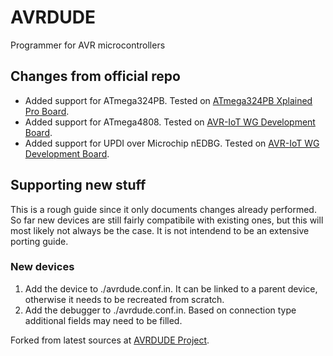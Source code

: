 # AVRDUDE
Programmer for AVR microcontrollers

## Changes from official repo
- Added support for ATmega324PB. Tested on [ATmega324PB Xplained Pro Board](https://www.microchip.com/DevelopmentTools/ProductDetails/PartNO/ATMEGA324PB-XPRO).
- Added support for ATmega4808. Tested on [AVR-IoT WG Development Board](https://www.microchip.com/DevelopmentTools/ProductDetails/AC164160).
- Added support for UPDI over Microchip nEDBG. Tested on [AVR-IoT WG Development Board](https://www.microchip.com/DevelopmentTools/ProductDetails/AC164160).

## Supporting new stuff
This is a rough guide since it only documents changes already performed. So far new devices are still fairly compatibile with existing ones, but this will most likely not always be the case. It is not intendend to be an extensive porting guide.

### New devices
1. Add the device to ./avrdude.conf.in. It can be linked to a parent device, otherwise it needs to be recreated from scratch.
2. Add the debugger to ./avrdude.conf.in. Based on connection type additional fields may need to be filled.

Forked from latest sources at [AVRDUDE Project](http://savannah.nongnu.org/projects/avrdude).
